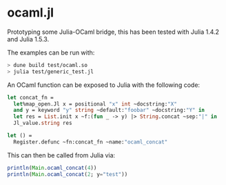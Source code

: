 # ocaml.jl

Prototyping some Julia-OCaml bridge, this has been tested with Julia 1.4.2 and Julia 1.5.3.

The examples can be run with:
```bash
> dune build test/ocaml.so
> julia test/generic_test.jl
```

An OCaml function can be exposed to Julia with the following
code:
```ocaml
let concat_fn =
  let%map_open.Jl x = positional "x" int ~docstring:"X"
  and y = keyword "y" string ~default:"foobar" ~docstring:"Y" in
  let res = List.init x ~f:(fun _ -> y) |> String.concat ~sep:"|" in
  Jl_value.string res

let () =
  Register.defunc ~fn:concat_fn ~name:"ocaml_concat"
```

This can then be called from Julia via:
```julia
println(Main.ocaml_concat(4))
println(Main.ocaml_concat(2; y="test"))
```
